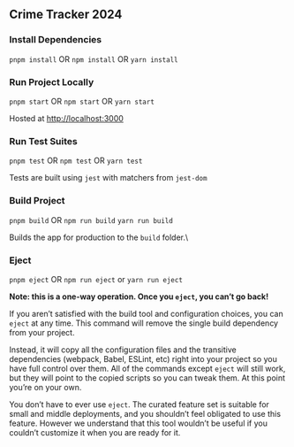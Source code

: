 ## Crime Tracker 2024

### Install Dependencies

`pnpm install` OR `npm install` OR `yarn install`

### Run Project Locally

`pnpm start` OR `npm start` OR `yarn start`

Hosted at [http://localhost:3000](http://localhost:3000)

### Run Test Suites

`pnpm test` OR `npm test` OR `yarn test`

Tests are built using `jest` with matchers from `jest-dom`

### Build Project

`pnpm build` OR `npm run build` `yarn run build`

Builds the app for production to the `build` folder.\

### Eject

`pnpm eject` OR `npm run eject` or `yarn run eject`

**Note: this is a one-way operation. Once you `eject`, you can’t go back!**

If you aren’t satisfied with the build tool and configuration choices, you can `eject` at any time. This command will remove the single build dependency from your project.

Instead, it will copy all the configuration files and the transitive dependencies (webpack, Babel, ESLint, etc) right into your project so you have full control over them. All of the commands except `eject` will still work, but they will point to the copied scripts so you can tweak them. At this point you’re on your own.

You don’t have to ever use `eject`. The curated feature set is suitable for small and middle deployments, and you shouldn’t feel obligated to use this feature. However we understand that this tool wouldn’t be useful if you couldn’t customize it when you are ready for it.
